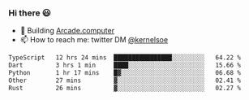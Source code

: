 ### Hi there 😃

- 🔨 Building [Arcade.computer](https://arcade.computer)
- 📫 How to reach me: twitter DM [@kernelsoe](https://twitter.com/kernelsoe)

<!--START_SECTION:waka-->

```txt
TypeScript   12 hrs 24 mins  ████████████████░░░░░░░░░   64.22 %
Dart         3 hrs 1 min     ████░░░░░░░░░░░░░░░░░░░░░   15.66 %
Python       1 hr 17 mins    █▓░░░░░░░░░░░░░░░░░░░░░░░   06.68 %
Other        27 mins         ▓░░░░░░░░░░░░░░░░░░░░░░░░   02.41 %
Rust         26 mins         ▓░░░░░░░░░░░░░░░░░░░░░░░░   02.27 %
```

<!--END_SECTION:waka-->
